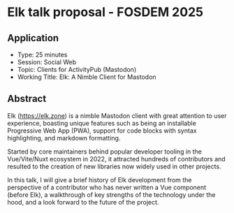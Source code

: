 # Elk talk proposal - FOSDEM 2025

## Application
- Type: 25 minutes
- Session: Social Web
- Topic: Clients for ActivityPub (Mastodon)
- Working Title: Elk: A Nimble Client for Mastodon


## Abstract

Elk (https://elk.zone) is a nimble Mastodon client with great attention to user experience, boasting unique features such as being an installable Progressive Web App (PWA), support for code blocks with syntax highlighting, and markdown formatting.

Started by core maintainers behind popular developer tooling in the Vue/Vite/Nuxt ecosystem in 2022, it attracted hundreds of contributors and resulted to the creation of new libraries now widely used in other projects.

In this talk, I will give a brief history of Elk development from the perspective of a contributor who has never written a Vue component (before Elk), a walkthrough of key strengths of the technology under the hood, and a look forward to the future of the project.
